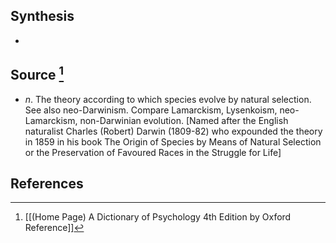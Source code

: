 ## Synthesis
- 
## Source [^1]
- $n$. The theory according to which species evolve by natural selection. See also neo-Darwinism. Compare Lamarckism, Lysenkoism, neo-Lamarckism, non-Darwinian evolution. \[Named after the English naturalist Charles (Robert) Darwin (1809-82) who expounded the theory in 1859 in his book The Origin of Species by Means of Natural Selection or the Preservation of Favoured Races in the Struggle for Life]
## References

[^1]: [[(Home Page) A Dictionary of Psychology 4th Edition by Oxford Reference]]